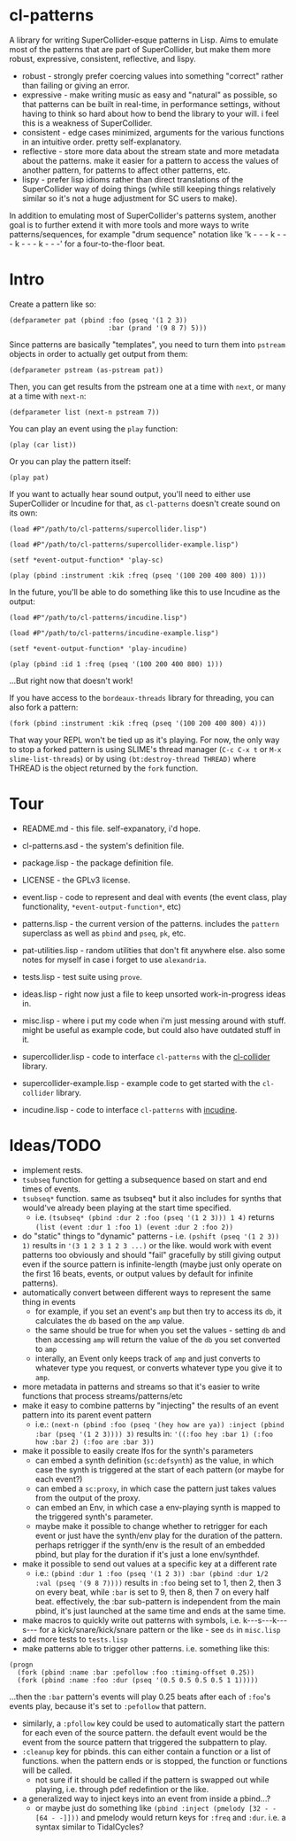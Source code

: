 # cl-patterns

A library for writing SuperCollider-esque patterns in Lisp. Aims to emulate most of the patterns that are part of SuperCollider, but make them more robust, expressive, consistent, reflective, and lispy.

* robust - strongly prefer coercing values into something "correct" rather than failing or giving an error.
* expressive - make writing music as easy and "natural" as possible, so that patterns can be built in real-time, in performance settings, without having to think so hard about how to bend the library to your will. i feel this is a weakness of SuperCollider.
* consistent - edge cases minimized, arguments for the various functions in an intuitive order. pretty self-explanatory.
* reflective - store more data about the stream state and more metadata about the patterns. make it easier for a pattern to access the values of another pattern, for patterns to affect other patterns, etc.
* lispy - prefer lisp idioms rather than direct translations of the SuperCollider way of doing things (while still keeping things relatively similar so it's not a huge adjustment for SC users to make).

In addition to emulating most of SuperCollider's patterns system, another goal is to further extend it with more tools and more ways to write patterns/sequences, for example "drum sequence" notation like 'k - - - k - - - k - - - k - - -' for a four-to-the-floor beat.

Intro
=====

Create a pattern like so:

```
(defparameter pat (pbind :foo (pseq '(1 2 3))
                         :bar (prand '(9 8 7) 5)))
```

Since patterns are basically "templates", you need to turn them into `pstream` objects in order to actually get output from them:

```
(defparameter pstream (as-pstream pat))
```

Then, you can get results from the pstream one at a time with `next`, or many at a time with `next-n`:

```
(defparameter list (next-n pstream 7))
```

You can play an event using the `play` function:

```
(play (car list))
```

Or you can play the pattern itself:

```
(play pat)
```

If you want to actually hear sound output, you'll need to either use SuperCollider or Incudine for that, as `cl-patterns` doesn't create sound on its own:

```
(load #P"/path/to/cl-patterns/supercollider.lisp")

(load #P"/path/to/cl-patterns/supercollider-example.lisp")

(setf *event-output-function* 'play-sc)

(play (pbind :instrument :kik :freq (pseq '(100 200 400 800) 1)))
```

In the future, you'll be able to do something like this to use Incudine as the output:

```
(load #P"/path/to/cl-patterns/incudine.lisp")

(load #P"/path/to/cl-patterns/incudine-example.lisp")

(setf *event-output-function* 'play-incudine)

(play (pbind :id 1 :freq (pseq '(100 200 400 800) 1)))
```

...But right now that doesn't work!

If you have access to the `bordeaux-threads` library for threading, you can also fork a pattern:

```
(fork (pbind :instrument :kik :freq (pseq '(100 200 400 800) 4)))
```

That way your REPL won't be tied up as it's playing. For now, the only way to stop a forked pattern is using SLIME's thread manager (`C-c C-x t` or `M-x slime-list-threads`) or by using `(bt:destroy-thread THREAD)` where THREAD is the object returned by the `fork` function.

Tour
====

* README.md - this file. self-expanatory, i'd hope.
* cl-patterns.asd - the system's definition file.
* package.lisp - the package definition file.
* LICENSE - the GPLv3 license.

* event.lisp - code to represent and deal with events (the event class, play functionality, `*event-output-function*`, etc)
* patterns.lisp - the current version of the patterns. includes the `pattern` superclass as well as `pbind` and `pseq`, `pk`, etc.
* pat-utilities.lisp - random utilities that don't fit anywhere else. also some notes for myself in case i forget to use `alexandria`.

* tests.lisp - test suite using `prove`.

* ideas.lisp - right now just a file to keep unsorted work-in-progress ideas in.
* misc.lisp - where i put my code when i'm just messing around with stuff. might be useful as example code, but could also have outdated stuff in it.

* supercollider.lisp - code to interface `cl-patterns` with the [cl-collider](https://github.com/defaultxr/cl-collider) library.
* supercollider-example.lisp - example code to get started with the `cl-collider` library.
* incudine.lisp - code to interface `cl-patterns` with [incudine](https://github.com/titola/incudine).

Ideas/TODO
==========

* implement rests.
* `tsubseq` function for getting a subsequence based on start and end times of events.
* `tsubseq*` function. same as tsubseq* but it also includes for synths that would've already been playing at the start time specified.
  * i.e. `(tsubseq* (pbind :dur 2 :foo (pseq '(1 2 3))) 1 4)` returns `(list (event :dur 1 :foo 1) (event :dur 2 :foo 2))`
* do "static" things to "dynamic" patterns - i.e. `(pshift (pseq '(1 2 3)) 1)` results in `'(3 1 2 3 1 2 3 ...)` or the like. would work with event patterns too obviously and should "fail" gracefully by still giving output even if the source pattern is infinite-length (maybe just only operate on the first 16 beats, events, or output values by default for infinite patterns).
* automatically convert between different ways to represent the same thing in events
  * for example, if you set an event's `amp` but then try to access its `db`, it calculates the `db` based on the `amp` value.
  * the same should be true for when you set the values - setting `db` and then accessing `amp` will return the value of the `db` you set converted to `amp`
  * interally, an Event only keeps track of `amp` and just converts to whatever type you request, or converts whatever type you give it to `amp`.
* more metadata in patterns and streams so that it's easier to write functions that process streams/patterns/etc
* make it easy to combine patterns by "injecting" the results of an event pattern into its parent event pattern
  * i.e.:
  `(next-n (pbind :foo (pseq '(hey how are ya)) :inject (pbind :bar (pseq '(1 2 3)))) 3)`
  results in:
  `'((:foo hey :bar 1) (:foo how :bar 2) (:foo are :bar 3))`
* make it possible to easily create lfos for the synth's parameters
  * can embed a synth definition (`sc:defsynth`) as the value, in which case the synth is triggered at the start of each pattern (or maybe for each event?)
  * can embed a `sc:proxy`, in which case the pattern just takes values from the output of the proxy.
  * can embed an Env, in which case a env-playing synth is mapped to the triggered synth's parameter.
  * maybe make it possible to change whether to retrigger for each event or just have the synth/env play for the duration of the pattern. perhaps retrigger if the synth/env is the result of an embedded pbind, but play for the duration if it's just a lone env/synthdef.
* make it possible to send out values at a specific key at a different rate
  * i.e.: `(pbind :dur 1 :foo (pseq '(1 2 3)) :bar (pbind :dur 1/2 :val (pseq '(9 8 7))))` results in `:foo` being set to 1, then 2, then 3 on every beat, while `:bar` is set to 9, then 8, then 7 on every half beat. effectively, the :bar sub-pattern is independent from the main pbind, it's just launched at the same time and ends at the same time.
* make macros to quickly write out patterns with symbols, i.e. k---s---k---s--- for a kick/snare/kick/snare pattern or the like - see `ds` in `misc.lisp`
* add more tests to `tests.lisp`
* make patterns able to trigger other patterns. i.e. something like this:
```
(progn
  (fork (pbind :name :bar :pefollow :foo :timing-offset 0.25))
  (fork (pbind :name :foo :dur (pseq '(0.5 0.5 0.5 0.5 1 1)))))
```
...then the `:bar` pattern's events will play 0.25 beats after each of `:foo`'s events play, because it's set to `:pefollow` that pattern.
  * similarly, a `:pfollow` key could be used to automatically start the pattern for each even of the source pattern. the default event would be the event from the source pattern that triggered the subpattern to play.
* `:cleanup` key for pbinds. this can either contain a function or a list of functions. when the pattern ends or is stopped, the function or functions will be called.
  * not sure if it should be called if the pattern is swapped out while playing, i.e. through pdef redefintion or the like.
* a generalized way to inject keys into an event from inside a pbind...?
  * or maybe just do something like `(pbind :inject (pmelody [32 - - [64 - -]]))` and pmelody would return keys for `:freq` and `:dur`. i.e. a syntax similar to TidalCycles?
